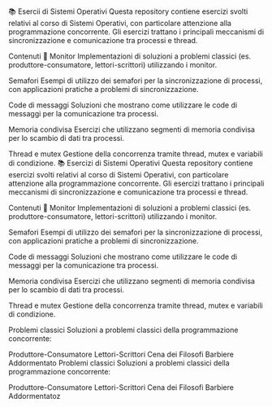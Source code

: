📚 Esercii di Sistemi Operativi
Questa repository contiene esercizi svolti relativi al corso di Sistemi Operativi, con particolare attenzione alla programmazione concorrente. Gli esercizi trattano i principali meccanismi di sincronizzazione e comunicazione tra processi e thread.

Contenuti 📂
Monitor
Implementazioni di soluzioni a problemi classici (es. produttore-consumatore, lettori-scrittori) utilizzando i monitor.

Semafori
Esempi di utilizzo dei semafori per la sincronizzazione di processi, con applicazioni pratiche a problemi di sincronizzazione.

Code di messaggi
Soluzioni che mostrano come utilizzare le code di messaggi per la comunicazione tra processi.

Memoria condivisa
Esercizi che utilizzano segmenti di memoria condivisa per lo scambio di dati tra processi.

Thread e mutex
Gestione della concorrenza tramite thread, mutex e variabili di condizione.
📚 Esercizi di Sistemi Operativi
Questa repository contiene esercizi svolti relativi al corso di Sistemi Operativi, con particolare attenzione alla programmazione concorrente. Gli esercizi trattano i principali meccanismi di sincronizzazione e comunicazione tra processi e thread.

Contenuti 📂
Monitor
Implementazioni di soluzioni a problemi classici (es. produttore-consumatore, lettori-scrittori) utilizzando i monitor.

Semafori
Esempi di utilizzo dei semafori per la sincronizzazione di processi, con applicazioni pratiche a problemi di sincronizzazione.

Code di messaggi
Soluzioni che mostrano come utilizzare le code di messaggi per la comunicazione tra processi.

Memoria condivisa
Esercizi che utilizzano segmenti di memoria condivisa per lo scambio di dati tra processi.

Thread e mutex
Gestione della concorrenza tramite thread, mutex e variabili di condizione.

Problemi classici
Soluzioni a problemi classici della programmazione concorrente:

Produttore-Consumatore
Lettori-Scrittori
Cena dei Filosofi
Barbiere Addormentato
Problemi classici
Soluzioni a problemi classici della programmazione concorrente:

Produttore-Consumatore
Lettori-Scrittori
Cena dei Filosofi
Barbiere Addormentatoz
